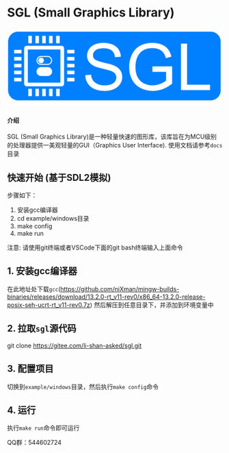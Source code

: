 # SGL (Small Graphics Library)
![SGL_LOGO](SGL_logo.png)

#### 介绍
SGL (Small Graphics Library)是一种轻量快速的图形库，该库旨在为MCU级别的处理器提供一美观轻量的GUI（Graphics User Interface).
使用文档请参考`docs`目录

## 快速开始 (基于SDL2模拟)
步骤如下：
1. 安装gcc编译器
2. cd example/windows目录
3. make config
4. make run

注意: 请使用git终端或者VSCode下面的git bash终端输入上面命令

## 1. 安装gcc编译器
在此地址处下载`gcc`(https://github.com/niXman/mingw-builds-binaries/releases/download/13.2.0-rt_v11-rev0/x86_64-13.2.0-release-posix-seh-ucrt-rt_v11-rev0.7z)
然后解压到任意目录下，并添加到环境变量中

## 2. 拉取`sgl`源代码
git clone https://gitee.com/li-shan-asked/sgl.git

## 3. 配置项目
切换到`example/windows`目录，然后执行`make config`命令

## 4. 运行
执行`make run`命令即可运行

QQ群：544602724
